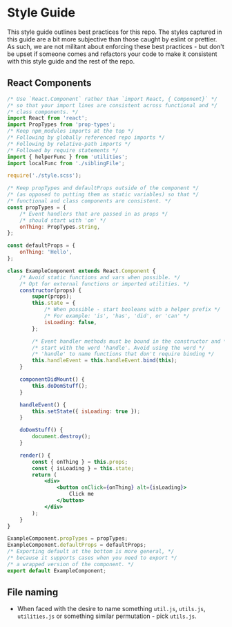 # Style Guide

This style guide outlines best practices for this repo. The styles captured in this guide are a bit more subjective than those caught by eslint or prettier. As such, we are not militant about enforcing these best practices - but don't be upset if someone comes and refactors your code to make it consistent with this style guide and the rest of the repo.

## React Components

```jsx
/* Use `React.Component` rather than `import React, { Component}` */
/* so that your import lines are consistent across functional and */
/* class components. */
import React from 'react';
import PropTypes from 'prop-types';
/* Keep npm_modules imports at the top */
/* Following by globally referenced repo imports */
/* Following by relative-path imports */
/* Followed by require statements */
import { helperFunc } from 'utilities';
import localFunc from './siblingFile';

require('./style.scss');

/* Keep propTypes and defaultProps outside of the component */
/* (as opposed to putting them as static variables) so that */
/* functional and class components are consistent. */
const propTypes = {
	/* Event handlers that are passed in as props */
	/* should start with 'on' */
	onThing: PropTypes.string,
};

const defaultProps = {
	onThing: 'Hello',
};

class ExampleComponent extends React.Component {
	/* Avoid static functions and vars when possible. */
	/* Opt for external functions or imported utilities. */
	constructor(props) {
		super(props);
		this.state = {
			/* When possible - start booleans with a helper prefix */
			/* For example: 'is', 'has', 'did', or 'can' */
			isLoading: false,
		};

		/* Event handler methods must be bound in the constructor and */
		/* start with the word 'handle'. Avoid using the word */
		/* 'handle' to name functions that don't require binding */
		this.handleEvent = this.handleEvent.bind(this);
	}

	componentDidMount() {
		this.doDomStuff();
	}

	handleEvent() {
		this.setState({ isLoading: true });
	}

	doDomStuff() {
		document.destroy();
	}

	render() {
		const { onThing } = this.props;
		const { isLoading } = this.state;
		return (
			<div>
				<button onClick={onThing} alt={isLoading}>
					Click me
				</button>
			</div>
		);
	}
}

ExampleComponent.propTypes = propTypes;
ExampleComponent.defaultProps = defaultProps;
/* Exporting default at the bottom is more general, */
/* because it supports cases when you need to export */
/* a wrapped version of the component. */
export default ExampleComponent;
```

## File naming

- When faced with the desire to name something `util.js`, `utils.js`, `utilities.js` or something similar permutation - pick `utils.js`.
